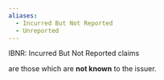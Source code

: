 ```yaml
---
aliases:
  - Incurred But Not Reported
  - Unreported
---
```

IBNR: Incurred But Not Reported claims

are those which are **not known** to the issuer.